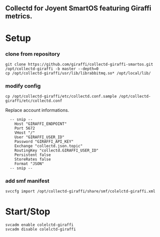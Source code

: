 Collectd for Joyent SmartOS featuring Giraffi metrics.
----

Setup
====

### clone from repository
<pre><code>git clone https://github.com/giraffi/collectd-giraffi-smartos.git /opt/collectd-giraffi -b master --depth=0
cp /opt/collectd-giraffi/usr/lib/librabbitmq.so* /opt/local/lib/
</code></pre>

### modify config
<pre><code>cp /opt/collectd-giraffi/etc/collectd.conf.sample /opt/collectd-giraffi/etc/collectd.conf
</code></pre>

Replace account informations.

<pre><code>  -- snip --
    Host "GIRAFFI_ENDPOINT"
    Port 5672
    VHost "/"
    User "GIRAFFI_USER_ID"
    Password "GIRAFFI_API_KEY"
    Exchange "collectd.json.topic"
    RoutingKey "collectd.GIRAFFI_USER_ID"
    Persistent false
    StoreRates false
    Format "JSON"
  -- snip --
</code></pre>

### add smf manifest
<pre><code>svccfg import /opt/collectd-giraffi/share/smf/colelctd-giraffi.xml 
</code></pre>


Start/Stop
====
<pre><code>svcadm enable colelctd-giraffi
svcadm disable colelctd-giraffi
</code></pre>

